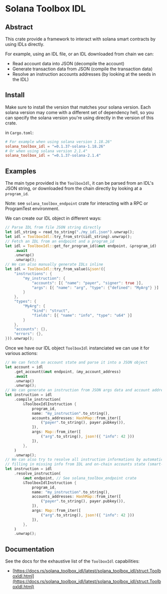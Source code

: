 # Solana Toolbox IDL

## Abstract

This crate provide a framework to interact with solana smart contracts by using IDLs directly.

For example, using an IDL file, or an IDL downloaded from chain we can:

- Read account data into JSON (decompile the account)
- Generate transaction data from JSON (compile the transaction data)
- Resolve an instruction accounts addresses (by looking at the seeds in the IDL)

## Install

Make sure to install the version that matches your solana version.
Each solana version may come with a different set of dependency hell, so you can specify the solana version you're using directly in the version of this crate.

in `Cargo.toml`:

```toml
# For example when using solana version 1.18.26"
solana_toolbox_idl = "=0.1.37-solana-1.18.26"
# Or when using solana version 2.1.4"
solana_toolbox_idl = "=0.1.37-solana-2.1.4"
```

## Examples

The main type provided is the `ToolboxIdl`, it can be parsed from an IDL's JSON string, or downloaded from the chain directly by looking at a `program_id`.

Note: see `solana_toolbox_endpoint` crate for interacting with a RPC or ProgramTest environment.

We can create our IDL object in different ways:

```rust
// Parse IDL from file JSON string directly
let idl_string = read_to_string("./my_idl.json").unwrap();
let idl = ToolboxIdl::try_from_str(&idl_string).unwrap();
// Fetch an IDL from an endpoint and a program_id
let idl = ToolboxIdl::get_for_program_id(&mut endpoint, &program_id)
    .await
    .unwrap()
    .unwrap();
// We can also manually generate IDLs inline
let idl = ToolboxIdl::try_from_value(&json!({
    "instructions": {
        "my_instruction": {
            "accounts": [{ "name": "payer", "signer": true }],
            "args": [{ "name": "arg", "type": {"defined": "MyArg"} }]
        }
    },
    "types": {
        "MyArg": {
            "kind": "struct",
            "fields": [{ "name": "info", "type": "u64" }]
        }
    },
    "accounts": {},
    "errors": {},
})).unwrap();
```

Once we have our IDL object `ToolboxIdl` instanciated we can use it for various actions:

```rust
// We can fetch an account state and parse it into a JSON object
let account = idl
    .get_account(&mut endpoint, &my_account_address)
    .await
    .unwrap()
    .unwrap();
// We can generate an instruction from JSON args data and account addresses
let instruction = idl
    .compile_instruction(
        &ToolboxIdlInstruction {
            program_id,
            name: "my_instruction".to_string(),
            accounts_addresses: HashMap::from_iter([
                ("payer".to_string(), payer.pubkey()),
            ]),
            args: Map::from_iter([
                ("arg".to_string(), json!({ "info": 42 }))
            ]),
        },
    )
    .unwrap();
// We can also try to resolve all instruction informations by automatically
// filling in missing info from IDL and on-chain accounts state (smart-compile)
let instruction = idl
    .resolve_instruction(
        &mut endpoint, // See solana_toolbox_endpoint crate
        &ToolboxIdlInstruction {
            program_id,
            name: "my_instruction".to_string(),
            accounts_addresses: HashMap::from_iter([
                ("payer".to_string(), payer.pubkey()),
            ]),
            args: Map::from_iter([
                ("arg".to_string(), json!({ "info": 42 }))
            ]),
        },
    )
    .unwrap();
```

## Documentation

See the docs for the exhaustive list of the `ToolboxIdl` capabilities:

- [https://docs.rs/solana_toolbox_idl/latest/solana_toolbox_idl/struct.ToolboxIdl.html](https://docs.rs/solana_toolbox_idl/latest/solana_toolbox_idl/struct.ToolboxIdl.html)
